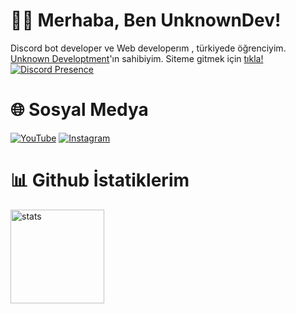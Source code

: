 # 👋🏻 Merhaba, Ben UnknownDev!
Discord bot developer ve Web developerım , türkiyede öğrenciyim. <a href="https://github.com/UnknownDeveloptment/" rel="nofollow">Unknown Developtment</a>'ın sahibiyim. Siteme gitmek için <a href="https://info.hamzawasnotfound.tk/" rel="nofollow">tıkla!</a>
[![Discord Presence](https://lanyard.cnrad.dev/api/965400048752013312)](https://discord.com/users/965400048752013312)

# 🌐 Sosyal Medya
 [![YouTube](https://img.shields.io/badge/Unknown-Developtment%20-323330.svg?&style=for-the-badge&logo=youtube&logoColor=ff0000)](https://youtube.com/channel/UCAFsFS2g8ZsHe6OkSalkt9Q) [![Instagram](https://img.shields.io/badge/hamzawasnotfound%20-323330.svg?&style=for-the-badge&logo=instagram&logoColor=FA3A88)](https://instagram.com/hamzawasnotfound)

# 📊 Github İstatiklerim
<a href="https://github.com/UnknownDeveloptment"><img src="https://github-readme-stats.vercel.app/api?username=UnknownDeveloptment&show_icons=true&theme=react" width="%100" height="150px" alt="stats"/></a>
